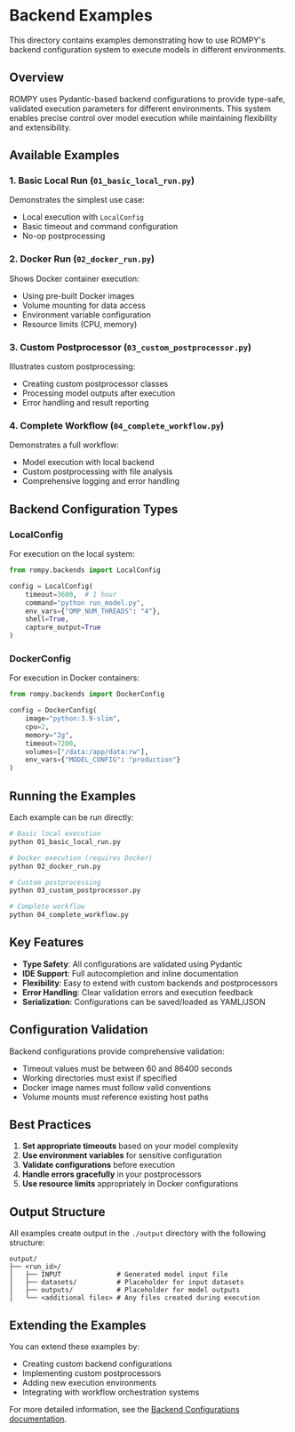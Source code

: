 # Backend Examples

This directory contains examples demonstrating how to use ROMPY's backend configuration system to execute models in different environments.

## Overview

ROMPY uses Pydantic-based backend configurations to provide type-safe, validated execution parameters for different environments. This system enables precise control over model execution while maintaining flexibility and extensibility.

## Available Examples

### 1. Basic Local Run (`01_basic_local_run.py`)
Demonstrates the simplest use case:
- Local execution with `LocalConfig`
- Basic timeout and command configuration
- No-op postprocessing

### 2. Docker Run (`02_docker_run.py`)
Shows Docker container execution:
- Using pre-built Docker images
- Volume mounting for data access
- Environment variable configuration
- Resource limits (CPU, memory)

### 3. Custom Postprocessor (`03_custom_postprocessor.py`)
Illustrates custom postprocessing:
- Creating custom postprocessor classes
- Processing model outputs after execution
- Error handling and result reporting

### 4. Complete Workflow (`04_complete_workflow.py`)
Demonstrates a full workflow:
- Model execution with local backend
- Custom postprocessing with file analysis
- Comprehensive logging and error handling

## Backend Configuration Types

### LocalConfig
For execution on the local system:
```python
from rompy.backends import LocalConfig

config = LocalConfig(
    timeout=3600,  # 1 hour
    command="python run_model.py",
    env_vars={"OMP_NUM_THREADS": "4"},
    shell=True,
    capture_output=True
)
```

### DockerConfig
For execution in Docker containers:
```python
from rompy.backends import DockerConfig

config = DockerConfig(
    image="python:3.9-slim",
    cpu=2,
    memory="2g",
    timeout=7200,
    volumes=["/data:/app/data:rw"],
    env_vars={"MODEL_CONFIG": "production"}
)
```

## Running the Examples

Each example can be run directly:

```bash
# Basic local execution
python 01_basic_local_run.py

# Docker execution (requires Docker)
python 02_docker_run.py

# Custom postprocessing
python 03_custom_postprocessor.py

# Complete workflow
python 04_complete_workflow.py
```

## Key Features

- **Type Safety**: All configurations are validated using Pydantic
- **IDE Support**: Full autocompletion and inline documentation
- **Flexibility**: Easy to extend with custom backends and postprocessors
- **Error Handling**: Clear validation errors and execution feedback
- **Serialization**: Configurations can be saved/loaded as YAML/JSON

## Configuration Validation

Backend configurations provide comprehensive validation:
- Timeout values must be between 60 and 86400 seconds
- Working directories must exist if specified
- Docker image names must follow valid conventions
- Volume mounts must reference existing host paths

## Best Practices

1. **Set appropriate timeouts** based on your model complexity
2. **Use environment variables** for sensitive configuration
3. **Validate configurations** before execution
4. **Handle errors gracefully** in your postprocessors
5. **Use resource limits** appropriately in Docker configurations

## Output Structure

All examples create output in the `./output` directory with the following structure:
```
output/
├── <run_id>/
│   ├── INPUT              # Generated model input file
│   ├── datasets/          # Placeholder for input datasets
│   ├── outputs/           # Placeholder for model outputs
│   └── <additional files> # Any files created during execution
```

## Extending the Examples

You can extend these examples by:
- Creating custom backend configurations
- Implementing custom postprocessors
- Adding new execution environments
- Integrating with workflow orchestration systems

For more detailed information, see the [Backend Configurations documentation](../../docs/source/backend_configurations.rst).